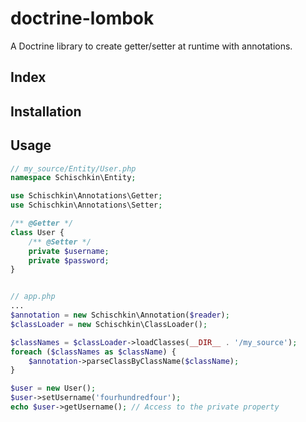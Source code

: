 # doctrine-lombok
A Doctrine library to create getter/setter at runtime with annotations.

## Index

## Installation

## Usage
```php
// my_source/Entity/User.php
namespace Schischkin\Entity;

use Schischkin\Annotations\Getter;
use Schischkin\Annotations\Setter;

/** @Getter */
class User {
    /** @Setter */
    private $username;
    private $password;
}



```


```php
// app.php
...
$annotation = new Schischkin\Annotation($reader);
$classLoader = new Schischkin\ClassLoader();

$classNames = $classLoader->loadClasses(__DIR__ . '/my_source');
foreach ($classNames as $className) {
    $annotation->parseClassByClassName($className);
}

$user = new User();
$user->setUsername('fourhundredfour');
echo $user->getUsername(); // Access to the private property
```